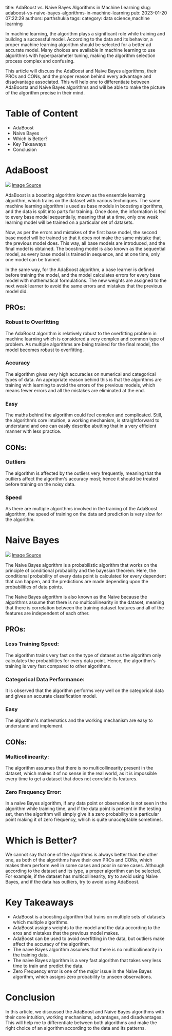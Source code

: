 title: AdaBoost vs. Naive Bayes Algorithms in Machine Learning
slug: adaboost-vs-naive-bayes-algorithms-in-machine-learning
pub: 2023-01-20 07:22:29
authors: parthshukla
tags: 
category: data science,machine learning

In machine learning, the algorithm plays a significant role while training and building a successful model. According to the data and its behavior, a proper machine learning algorithm should be selected for a better ad accurate model. Many choices are available in machine learning to use algorithms with hyperparameter tuning, making the algorithm selection process complex and confusing.

This article will discuss the AdaBoost and Naive Bayes algorithms, their PROs and CONs, and the proper reason behind every advantage and disadvantage associated. This will help one to differentiate between AdaBoosta and Naive Bayes algorithms and will be able to make the picture of the algorithm precise in their mind.

Table of Content
================


* AdaBoost
* Naive Bayes
* Which is Better?
* Key Takeaways
* Conclusion


AdaBoost
========


![](https://pythonkitchen.com/wp-content/uploads/2023/01/ab1-300x160.png)
[Image Source](https://www.google.com/search?q=adaboost+logo+algorithm&tbm=isch&ved=2ahUKEwi-6bfN-sD8AhWvBbcAHbjPAjkQ2-cCegQIABAA&oq=adaboost+logo+algorithm&gs_lcp=CgNpbWcQAzoECCMQJzoFCAAQgAQ6BwgAEIAEEBhQ3QZY9hZgqxhoAXAAeACAAYQDiAHmC5IBBzAuMy4xLjKYAQCgAQGqAQtnd3Mtd2l6LWltZ8ABAQ&sclient=img&ei=yGy_Y77lPK-L3LUPuJ-LyAM&bih=547&biw=1220&rlz=1C1CHBD_enIN933IN933#imgrc=aKK4PhgkvuV3XM "Image Source")

AdaBoost is a boosting algorithm known as the ensemble learning algorithm, which trains on the dataset with various techniques. The same machine learning algorithm is used as base models in boosting algorithms, and the data is split into parts for training. Once done, the information is fed to every base model sequentially, meaning that at a time, only one weak learning model will be trained on a particular set of datasets.

Now, as per the errors and mistakes of the first base model, the second base model will be trained so that it does not make the same mistake that the previous model does. This way, all base models are introduced, and the final model is obtained.
The boosting model is also known as the sequential model, as every base model is trained in sequence, and at one time, only one model can be trained.

In the same way, for the AdaBoost algorithm, a base learner is defined before training the model, and the model calculates errors for every base model with mathematical formulations. The new weights are assigned to the next weak learner to avoid the same errors and mistakes that the previous model did.

PROs:
-----


### Robust to Overfitting



The AdaBoost algorithm is relatively robust to the overfitting problem in machine learning which is considered a very complex and common type of problem. As multiple algorithms are being trained for the final model, the model becomes robust to overfitting.

### Accuracy



The algorithm gives very high accuracies on numerical and categorical types of data. An appropriate reason behind this is that the algorithms are training with learning to avoid the errors of the previous models, which means fewer errors and all the mistakes are eliminated at the end.

### Easy



The maths behind the algorithm could feel complex and complicated. Still, the algorithm’s core intuition, a working mechanism, is straightforward to understand and one can easily describe abutting that in a very efficient manner with less practice.

CONs:
-----


### Outliers



The algorithm is affected by the outliers very frequently, meaning that the outliers affect the algorithm's accuracy most; hence it should be treated before training on the noisy data.

### Speed



As there are multiple algorithms involved in the training of the AdaBoost algorithm, the speed of training on the data and prediction is very slow for the algorithm.

Naive Bayes
===========


![](https://pythonkitchen.com/wp-content/uploads/2023/01/nb2-300x154.png)
[Image Source](https://www.google.com/search?q=naive+bayes+logo+algorithm&tbm=isch&ved=2ahUKEwj61MmN-8D8AhWULrcAHdS1C4IQ2-cCegQIABAA&oq=naive+bayes+logo+algorithm&gs_lcp=CgNpbWcQA1AAWABgAGgAcAB4AIABAIgBAJIBAJgBAKoBC2d3cy13aXotaW1n&sclient=img&ei=T22_Y7rxHpTd3LUP1OuukAg&bih=547&biw=1220&rlz=1C1CHBD_enIN933IN933#imgrc=AOgQByTPhGKxQM "Image Source")

The Naive Bayes algorithm is a probabilistic algorithm that works on the principle of conditional probability and the bayesian theorem. Here, the conditional probability of every data point is calculated for every dependent that can happen, and the predictions are made depending upon the probabilities of data points.

The Naive Bayes algorithm is also known as the Naive because the algorithms assume that there is no multicollinearity in the dataset, meaning that there is correlation between the training dataset features and all of the features are independent of each other.

PROs:
-----


### Less Training Speed:



The algorithm trains very fast on the type of dataset as the algorithm only calculates the probabilities for every data point. Hence, the algorithm's training is very fast compared to other algorithms.

### Categorical Data Performance:



It is observed that the algorithm performs very well on the categorical data and gives an accurate classification model.

### Easy



The algorithm's mathematics and the working mechanism are easy to understand and implement.

CONs:
-----


### Multicollinearity:



The algorithm assumes that there is no multicollinearity present in the dataset, which makes it of no sense in the real world, as it is impossible every time to get a dataset that does not correlate its features.

### Zero Frequency Error:



In a naive Bayes algorithm, if any data point or observation is not seen in the algorithm while training time, and if the data point is present in the testing set, then the algorithm will simply give it a zero probability to a particular point making it of zero frequency, which is quite unacceptable sometimes.

Which is Better?
================



We cannot say that one of the algorithms is always better than the other one, as both of the algorithms have their own PROs and CONs, which makes them perform well in some cases and poor in some cases. Although according to the dataset and its type, a proper algorithm can be selected. For example, if the dataset has multicollinearity, try to avoid using Naive Bayes, and if the data has outliers, try to avoid using AdaBoost.

Key Takeaways
=============


* AdaBoost is a boosting algorithm that trains on multiple sets of datasets which multiple algorithms.
* AdaBoost assigns weights to the model and the data according to the eros and mistakes that the previous model makes.
* AdaBoost can be used to avoid overfitting in the data, but outliers make affect the accuracy of the algorithm.
* The naive Bayes algorithm assumes that there is no multicollinearity in the training data.
* The naive Bayes algorithm is a very fast algorithm that takes very less time to train and predict the data.
* Zero Frequency error is one of the major issue in the Naive Bayes algorithm, which assigns zero probability to unseen observations.


Conclusion
==========



In this article, we discussed the AdaBoost and Naive Bayes algorithms with their core intuition, working mechanisms, advantages, and disadvantages. This will help me to differentiate between both algorithms and make the right choice of an algorithm according to the data and its patterns.
